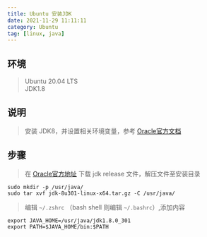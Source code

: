```yaml
---
title: Ubuntu 安装JDK
date: 2021-11-29 11:11:11
category: Ubuntu
tag: [linux, java]
---
```


## 环境

> Ubuntu 20.04 LTS  
> JDK1.8  



## 说明

> 安装 JDK8，并设置相关环境变量，参考 [Oracle官方文档](https://docs.oracle.com/cd/E19182-01/820-7851/inst_cli_jdk_javahome_t/)



## 步骤

> 在 [Oracle官方地址](https://www.oracle.com/java/technologies/downloads/#java8) 下载 jdk release 文件，解压文件至安装目录

```shell
sudo mkdir -p /usr/java/
sudo tar xvf jdk-8u301-linux-x64.tar.gz -C /usr/java/
```

> 编辑 `~/.zshrc` （bash shell 则编辑 `~/.bashrc`）,添加内容

```shell
export JAVA_HOME=/usr/java/jdk1.8.0_301
export PATH=$JAVA_HOME/bin:$PATH
```



